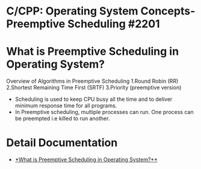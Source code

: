 # C/CPP: Operating System Concepts- Preemptive Scheduling #2201
# What is Preemptive Scheduling in Operating System?
Overview of Algorithms in Preemptive Scheduling
1.Round Robin (RR)
2.Shortest Remaining Time First (SRTF)
3.Priority (preemptive version)
- Scheduling is used to keep CPU busy all the time and to deliver minimum response time for all programs.
- In Preemptive scheduling, multiple processes can run. One process can be preempted i.e killed to run another.

# Detail Documentation
- [*What is Preemptive Scheduling in Operating System?**](./What_is_Preemptive_Scheduling_in_Operating_System.md)


